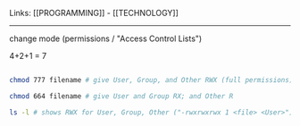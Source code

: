 Links: [[PROGRAMMING]] - [[TECHNOLOGY]]

--- 
change mode (permissions / "Access Control Lists")

4+2+1 = 7

```sh

chmod 777 filename # give User, Group, and Other RWX (full permissions) to filename

chmod 664 filename # give User and Group RX; and Other R

ls -l # shows RWX for User, Group, Other ("-rwxrwxrwx 1 <file> <User>"); off="-"'

```